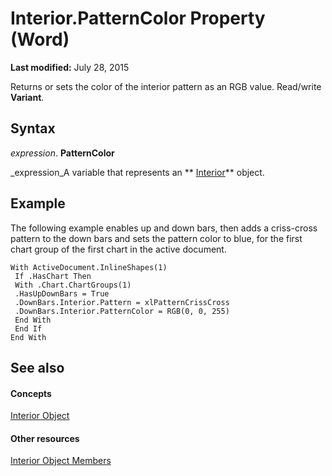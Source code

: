 
# Interior.PatternColor Property (Word)

 **Last modified:** July 28, 2015

Returns or sets the color of the interior pattern as an RGB value. Read/write  **Variant**.

## Syntax

 _expression_. **PatternColor**

 _expression_A variable that represents an  ** [Interior](6fc3e311-a7c9-bfa9-7459-9cea177b08e5.md)** object.


## Example

The following example enables up and down bars, then adds a criss-cross pattern to the down bars and sets the pattern color to blue, for the first chart group of the first chart in the active document.


```
With ActiveDocument.InlineShapes(1) 
 If .HasChart Then 
 With .Chart.ChartGroups(1) 
 .HasUpDownBars = True 
 .DownBars.Interior.Pattern = xlPatternCrissCross 
 .DownBars.Interior.PatternColor = RGB(0, 0, 255) 
 End With 
 End If 
End With
```


## See also


#### Concepts


 [Interior Object](6fc3e311-a7c9-bfa9-7459-9cea177b08e5.md)
#### Other resources


 [Interior Object Members](a528e045-afab-9205-a5cd-1a7dd9b36e9b.md)
